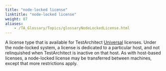 ```yaml
--- 
title: "node-locked license"
linktitle: "node-locked license"
weight: 87
aliases: 
    - /TA_Glossary/Topics/glossaryNodeLockedLicense.html
---
```


A license type that is available for TestArchitect [Universal](/TA_Glossary/Topics/glossaryTAUniversal.html) licenses. Under the node-locked system, a license is dedicated to a particular host, and not relinquished when TestArchitect is inactive on that host. As with host-based licenses, a node-locked license may be transferred between machines, except that more restrictions apply.

